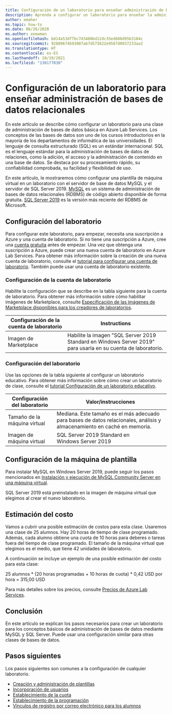 ```yaml
---
title: Configuración de un laboratorio para enseñar administración de bases de datos relacionales | Microsoft Docs
description: Aprenda a configurar un laboratorio para enseñar la administración de bases de datos relacionales.
author: emaher
ms.topic: how-to
ms.date: 06/26/2020
ms.author: enewman
ms.openlocfilehash: bd14a53dffbc7d3480bd12dc35ed686d95b3184c
ms.sourcegitcommit: 92889674b93087ab7d573622e9587d0937233aa2
ms.translationtype: HT
ms.contentlocale: es-ES
ms.lasthandoff: 10/19/2021
ms.locfileid: "130177030"
---
```

# <a name="set-up-a-lab-to-teach-database-management-for-relational-databases"></a>Configuración de un laboratorio para enseñar administración de bases de datos relacionales

En este artículo se describe cómo configurar un laboratorio para una clase de administración de bases de datos básica en Azure Lab Services. Los conceptos de las bases de datos son uno de los cursos introductorios en la mayoría de los departamentos de informática de las universidades. El lenguaje de consulta estructurado (SQL) es un estándar internacional. SQL es el lenguaje estándar para la administración de bases de datos de relaciones, como la adición, el acceso y la administración de contenido en una base de datos.  Se destaca por su procesamiento rápido, su confiabilidad comprobada, su facilidad y flexibilidad de uso.

En este artículo, le mostraremos cómo configurar una plantilla de máquina virtual en un laboratorio con el servidor de base de datos MySQL y el servidor de SQL Server 2019.  [MySQL](https://www.mysql.com/) es un sistema de administración de bases de datos relacionales (RDBMS) de código abierto disponible de forma gratuita.  [SQL Server 2019](https://www.microsoft.com/sql-server/sql-server-2019) es la versión más reciente del RDBMS de Microsoft.

## <a name="lab-configuration"></a>Configuración del laboratorio

Para configurar este laboratorio, para empezar, necesita una suscripción a Azure y una cuenta de laboratorio. Si no tiene una suscripción a Azure, cree una [cuenta gratuita](https://azure.microsoft.com/free/) antes de empezar. Una vez que obtenga una suscripción a Azure, puede crear una nueva cuenta de laboratorio en Azure Lab Services. Para obtener más información sobre la creación de una nueva cuenta de laboratorio, consulte el [tutorial para configurar una cuenta de laboratorio](tutorial-setup-lab-account.md).  También puede usar una cuenta de laboratorio existente.

### <a name="lab-account-settings"></a>Configuración de la cuenta de laboratorio

Habilite la configuración que se describe en la tabla siguiente para la cuenta de laboratorio. Para obtener más información sobre cómo habilitar imágenes de Marketplace, consulte [Especificación de las imágenes de Marketplace disponibles para los creadores de laboratorios](./specify-marketplace-images.md).

| Configuración de la cuenta de laboratorio | Instructions |
| ------------------- | ------------ |
|Imagen de Marketplace| Habilite la imagen "SQL Server 2019 Standard en Windows Server 2019" para usarla en su cuenta de laboratorio.|

### <a name="lab-settings"></a>Configuración del laboratorio

Use las opciones de la tabla siguiente al configurar un laboratorio educativo.  Para obtener más información sobre cómo crear un laboratorio de clase, consulte el [tutorial Configuración de un laboratorio educativo](tutorial-setup-classroom-lab.md).

| Configuración del laboratorio | Valor/instrucciones |
| ------------ | ------------------ |
|Tamaño de la máquina virtual| Mediana. Este tamaño es el más adecuado para bases de datos relacionales, análisis y almacenamiento en caché en memoria.|
|Imagen de máquina virtual| SQL Server 2019 Standard en Windows Server 2019|

## <a name="template-machine-configuration"></a>Configuración de la máquina de plantilla

Para instalar MySQL en Windows Server 2019, puede seguir los pasos mencionados en [Instalación y ejecución de MySQL Community Server en una máquina virtual](/previous-versions/azure/virtual-machines/windows/classic/mysql-2008r2?toc=%2fazure%2fvirtual-machines%2fwindows%2fclassic%2ftoc.json#install-and-run-mysql-community-server-on-the-virtual-machine).

SQL Server 2019 está preinstalado en la imagen de máquina virtual que elegimos al crear el nuevo laboratorio.

## <a name="cost-estimate"></a>Estimación del costo

Vamos a cubrir una posible estimación de costos para esta clase.  Usaremos una clase de 25 alumnos.  Hay 20 horas de tiempo de clase programado.  Además, cada alumno obtiene una cuota de 10 horas para deberes o tareas fuera del tiempo de clase programado.  El tamaño de la máquina virtual que elegimos es el medio, que tiene 42 unidades de laboratorio.

A continuación se incluye un ejemplo de una posible estimación del costo para esta clase:

25 alumnos \* (20 horas programadas + 10 horas de cuota) \* 0,42 USD por hora = 315,00 USD

Para más detalles sobre los precios, consulte [Precios de Azure Lab Services](https://azure.microsoft.com/pricing/details/lab-services/).

## <a name="conclusion"></a>Conclusión

En este artículo se explican los pasos necesarios para crear un laboratorio para los conceptos básicos de administración de bases de datos mediante MySQL y SQL Server. Puede usar una configuración similar para otras clases de bases de datos.

## <a name="next-steps"></a>Pasos siguientes

Los pasos siguientes son comunes a la configuración de cualquier laboratorio.

- [Creación y administración de plantillas](how-to-create-manage-template.md)
- [Incorporación de usuarios](tutorial-setup-classroom-lab.md#add-users-to-the-lab)
- [Establecimiento de la cuota](how-to-configure-student-usage.md#set-quotas-for-users)
- [Establecimiento de la programación](tutorial-setup-classroom-lab.md#set-a-schedule-for-the-lab)
- [Vínculos de registro por correo electrónico para los alumnos](how-to-configure-student-usage.md#send-invitations-to-users)
